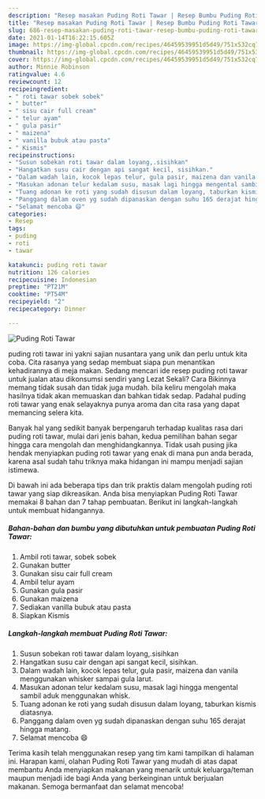 ```yaml
---
description: "Resep masakan Puding Roti Tawar | Resep Bumbu Puding Roti Tawar Yang Bisa Manjain Lidah"
title: "Resep masakan Puding Roti Tawar | Resep Bumbu Puding Roti Tawar Yang Bisa Manjain Lidah"
slug: 686-resep-masakan-puding-roti-tawar-resep-bumbu-puding-roti-tawar-yang-bisa-manjain-lidah
date: 2021-01-14T16:22:15.605Z
image: https://img-global.cpcdn.com/recipes/46459539951d5d49/751x532cq70/puding-roti-tawar-foto-resep-utama.jpg
thumbnail: https://img-global.cpcdn.com/recipes/46459539951d5d49/751x532cq70/puding-roti-tawar-foto-resep-utama.jpg
cover: https://img-global.cpcdn.com/recipes/46459539951d5d49/751x532cq70/puding-roti-tawar-foto-resep-utama.jpg
author: Minnie Robinson
ratingvalue: 4.6
reviewcount: 12
recipeingredient:
- " roti tawar sobek sobek"
- " butter"
- " sisu cair full cream"
- " telur ayam"
- " gula pasir"
- " maizena"
- " vanilla bubuk atau pasta"
- " Kismis"
recipeinstructions:
- "Susun sobekan roti tawar dalam loyang,.sisihkan"
- "Hangatkan susu cair dengan api sangat kecil, sisihkan."
- "Dalam wadah lain, kocok lepas telur, gula pasir, maizena dan vanila menggunakan whisker sampai gula larut."
- "Masukan adonan telur kedalam susu, masak lagi hingga mengental sambil aduk menggunakan whisk."
- "Tuang adonan ke roti yang sudah disusun dalam loyang, taburkan kismis diatasnya."
- "Panggang dalam oven yg sudah dipanaskan dengan suhu 165 derajat hingga matang."
- "Selamat mencoba 😄"
categories:
- Resep
tags:
- puding
- roti
- tawar

katakunci: puding roti tawar 
nutrition: 126 calories
recipecuisine: Indonesian
preptime: "PT21M"
cooktime: "PT54M"
recipeyield: "2"
recipecategory: Dinner

---
```



![Puding Roti Tawar](https://img-global.cpcdn.com/recipes/46459539951d5d49/751x532cq70/puding-roti-tawar-foto-resep-utama.jpg)


puding roti tawar ini yakni sajian nusantara yang unik dan perlu untuk kita coba. Cita rasanya yang sedap membuat siapa pun menantikan kehadirannya di meja makan.
Sedang mencari ide resep puding roti tawar untuk jualan atau dikonsumsi sendiri yang Lezat Sekali? Cara Bikinnya memang tidak susah dan tidak juga mudah. bila keliru mengolah maka hasilnya tidak akan memuaskan dan bahkan tidak sedap. Padahal puding roti tawar yang enak selayaknya punya aroma dan cita rasa yang dapat memancing selera kita.



Banyak hal yang sedikit banyak berpengaruh terhadap kualitas rasa dari puding roti tawar, mulai dari jenis bahan, kedua pemilihan bahan segar hingga cara mengolah dan menghidangkannya. Tidak usah pusing jika hendak menyiapkan puding roti tawar yang enak di mana pun anda berada, karena asal sudah tahu triknya maka hidangan ini mampu menjadi sajian istimewa.


Di bawah ini ada beberapa tips dan trik praktis dalam mengolah puding roti tawar yang siap dikreasikan. Anda bisa menyiapkan Puding Roti Tawar memakai 8 bahan dan 7 tahap pembuatan. Berikut ini langkah-langkah untuk membuat hidangannya.

<!--inarticleads1-->

##### Bahan-bahan dan bumbu yang dibutuhkan untuk pembuatan Puding Roti Tawar:

1. Ambil  roti tawar, sobek sobek
1. Gunakan  butter
1. Gunakan  sisu cair full cream
1. Ambil  telur ayam
1. Gunakan  gula pasir
1. Gunakan  maizena
1. Sediakan  vanilla bubuk atau pasta
1. Siapkan  Kismis




<!--inarticleads2-->

##### Langkah-langkah membuat Puding Roti Tawar:

1. Susun sobekan roti tawar dalam loyang,.sisihkan
1. Hangatkan susu cair dengan api sangat kecil, sisihkan.
1. Dalam wadah lain, kocok lepas telur, gula pasir, maizena dan vanila menggunakan whisker sampai gula larut.
1. Masukan adonan telur kedalam susu, masak lagi hingga mengental sambil aduk menggunakan whisk.
1. Tuang adonan ke roti yang sudah disusun dalam loyang, taburkan kismis diatasnya.
1. Panggang dalam oven yg sudah dipanaskan dengan suhu 165 derajat hingga matang.
1. Selamat mencoba 😄




Terima kasih telah menggunakan resep yang tim kami tampilkan di halaman ini. Harapan kami, olahan Puding Roti Tawar yang mudah di atas dapat membantu Anda menyiapkan makanan yang menarik untuk keluarga/teman maupun menjadi ide bagi Anda yang berkeinginan untuk berjualan makanan. Semoga bermanfaat dan selamat mencoba!
